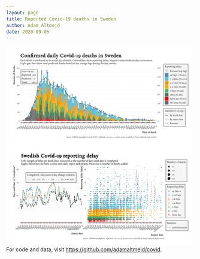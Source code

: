 ```yaml
---
layout: page
title: Reported Covid-19 deaths in Sweden
author: Adam Altmejd
date: 2020-09-05
---
```


![Graph of Swedish Covid-19 deaths with reporting delay.](deaths_lag_sweden_2020-09-05.png "Swedish Covid-19 deaths.")
![Graph of Swedish Covid-19 reporting delay in daily deaths.](lag_trend_sweden_2020-09-05.png "Trend in Swedish Covid-19 mortality reporting delay.")
For code and data, visit <https://github.com/adamaltmejd/covid>.
